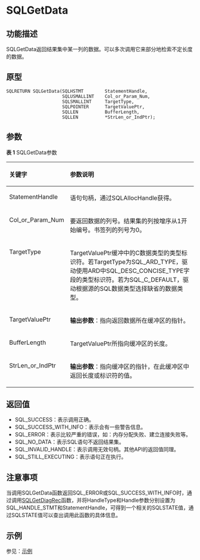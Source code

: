 # SQLGetData<a name="ZH-CN_TOPIC_0242371453"></a>

## 功能描述<a name="zh-cn_topic_0238272899_zh-cn_topic_0237120429_zh-cn_topic_0059778461_s4c79ae112a6f415a9fed38561c46eebc"></a>

SQLGetData返回结果集中某一列的数据。可以多次调用它来部分地检索不定长度的数据。

## 原型<a name="zh-cn_topic_0238272899_zh-cn_topic_0237120429_zh-cn_topic_0059778461_s44941944b9a4473f82bcf2a103906e25"></a>

```
SQLRETURN SQLGetData(SQLHSTMT        StatementHandle,
                     SQLUSMALLINT    Col_or_Param_Num,
                     SQLSMALLINT     TargetType,
                     SQLPOINTER      TargetValuePtr,
                     SQLLEN          BufferLength,
                     SQLLEN          *StrLen_or_IndPtr);
```

## 参数<a name="zh-cn_topic_0238272899_zh-cn_topic_0237120429_zh-cn_topic_0059778461_s6034c283c1954e118e141f899e1e1e3c"></a>

**表 1**  SQLGetData参数

<a name="zh-cn_topic_0238272899_zh-cn_topic_0237120429_zh-cn_topic_0059778461_t08910fa922fb482eb98845919c52785a"></a>
<table><thead align="left"><tr id="zh-cn_topic_0238272899_zh-cn_topic_0237120429_zh-cn_topic_0059778461_r2508a683ee7f42e2bd834ea3257ac342"><th class="cellrowborder" valign="top" width="26.040000000000003%" id="mcps1.2.3.1.1"><p id="zh-cn_topic_0238272899_zh-cn_topic_0237120429_zh-cn_topic_0059778461_a5a104b2657f046969ed5569992b0c911"><a name="zh-cn_topic_0238272899_zh-cn_topic_0237120429_zh-cn_topic_0059778461_a5a104b2657f046969ed5569992b0c911"></a><a name="zh-cn_topic_0238272899_zh-cn_topic_0237120429_zh-cn_topic_0059778461_a5a104b2657f046969ed5569992b0c911"></a><strong id="zh-cn_topic_0238272899_zh-cn_topic_0237120429_zh-cn_topic_0059778461_a3f9a72ce57fb40a6827c4ea699ae2ba8"><a name="zh-cn_topic_0238272899_zh-cn_topic_0237120429_zh-cn_topic_0059778461_a3f9a72ce57fb40a6827c4ea699ae2ba8"></a><a name="zh-cn_topic_0238272899_zh-cn_topic_0237120429_zh-cn_topic_0059778461_a3f9a72ce57fb40a6827c4ea699ae2ba8"></a>关键字</strong></p>
</th>
<th class="cellrowborder" valign="top" width="73.96000000000001%" id="mcps1.2.3.1.2"><p id="zh-cn_topic_0238272899_zh-cn_topic_0237120429_zh-cn_topic_0059778461_ae3c86bea30f44b6e9769831d56221748"><a name="zh-cn_topic_0238272899_zh-cn_topic_0237120429_zh-cn_topic_0059778461_ae3c86bea30f44b6e9769831d56221748"></a><a name="zh-cn_topic_0238272899_zh-cn_topic_0237120429_zh-cn_topic_0059778461_ae3c86bea30f44b6e9769831d56221748"></a><strong id="zh-cn_topic_0238272899_zh-cn_topic_0237120429_zh-cn_topic_0059778461_a1e6fdd37c7754fb1a035e9af237e941c"><a name="zh-cn_topic_0238272899_zh-cn_topic_0237120429_zh-cn_topic_0059778461_a1e6fdd37c7754fb1a035e9af237e941c"></a><a name="zh-cn_topic_0238272899_zh-cn_topic_0237120429_zh-cn_topic_0059778461_a1e6fdd37c7754fb1a035e9af237e941c"></a>参数说明</strong></p>
</th>
</tr>
</thead>
<tbody><tr id="zh-cn_topic_0238272899_zh-cn_topic_0237120429_zh-cn_topic_0059778461_r0d368665814c4b238ddb32a049d82a0d"><td class="cellrowborder" valign="top" width="26.040000000000003%" headers="mcps1.2.3.1.1 "><p id="zh-cn_topic_0238272899_zh-cn_topic_0237120429_zh-cn_topic_0059778461_a880530243d4e498fb6b76bd77a3093ce"><a name="zh-cn_topic_0238272899_zh-cn_topic_0237120429_zh-cn_topic_0059778461_a880530243d4e498fb6b76bd77a3093ce"></a><a name="zh-cn_topic_0238272899_zh-cn_topic_0237120429_zh-cn_topic_0059778461_a880530243d4e498fb6b76bd77a3093ce"></a>StatementHandle</p>
</td>
<td class="cellrowborder" valign="top" width="73.96000000000001%" headers="mcps1.2.3.1.2 "><p id="zh-cn_topic_0238272899_zh-cn_topic_0237120429_zh-cn_topic_0059778461_a20e5de3767184b4c8f663421d6a024d0"><a name="zh-cn_topic_0238272899_zh-cn_topic_0237120429_zh-cn_topic_0059778461_a20e5de3767184b4c8f663421d6a024d0"></a><a name="zh-cn_topic_0238272899_zh-cn_topic_0237120429_zh-cn_topic_0059778461_a20e5de3767184b4c8f663421d6a024d0"></a>语句句柄，通过SQLAllocHandle获得。</p>
</td>
</tr>
<tr id="zh-cn_topic_0238272899_zh-cn_topic_0237120429_zh-cn_topic_0059778461_rfe14a18985d9482b895a507a0f951600"><td class="cellrowborder" valign="top" width="26.040000000000003%" headers="mcps1.2.3.1.1 "><p id="zh-cn_topic_0238272899_zh-cn_topic_0237120429_zh-cn_topic_0059778461_ab3db05e49dc94c47af5e94bc33d3687b"><a name="zh-cn_topic_0238272899_zh-cn_topic_0237120429_zh-cn_topic_0059778461_ab3db05e49dc94c47af5e94bc33d3687b"></a><a name="zh-cn_topic_0238272899_zh-cn_topic_0237120429_zh-cn_topic_0059778461_ab3db05e49dc94c47af5e94bc33d3687b"></a>Col_or_Param_Num</p>
</td>
<td class="cellrowborder" valign="top" width="73.96000000000001%" headers="mcps1.2.3.1.2 "><p id="zh-cn_topic_0238272899_zh-cn_topic_0237120429_zh-cn_topic_0059778461_af40a50cb91c4404b854dccc0c604c9b3"><a name="zh-cn_topic_0238272899_zh-cn_topic_0237120429_zh-cn_topic_0059778461_af40a50cb91c4404b854dccc0c604c9b3"></a><a name="zh-cn_topic_0238272899_zh-cn_topic_0237120429_zh-cn_topic_0059778461_af40a50cb91c4404b854dccc0c604c9b3"></a>要返回数据的列号。结果集的列按增序从1开始编号。书签列的列号为0。</p>
</td>
</tr>
<tr id="zh-cn_topic_0238272899_zh-cn_topic_0237120429_zh-cn_topic_0059778461_r23c8324e42b340e8b37a24a27cca9c95"><td class="cellrowborder" valign="top" width="26.040000000000003%" headers="mcps1.2.3.1.1 "><p id="zh-cn_topic_0238272899_zh-cn_topic_0237120429_zh-cn_topic_0059778461_a903c3136e8e9429d8e9539b4845b7213"><a name="zh-cn_topic_0238272899_zh-cn_topic_0237120429_zh-cn_topic_0059778461_a903c3136e8e9429d8e9539b4845b7213"></a><a name="zh-cn_topic_0238272899_zh-cn_topic_0237120429_zh-cn_topic_0059778461_a903c3136e8e9429d8e9539b4845b7213"></a>TargetType</p>
</td>
<td class="cellrowborder" valign="top" width="73.96000000000001%" headers="mcps1.2.3.1.2 "><p id="zh-cn_topic_0238272899_zh-cn_topic_0237120429_zh-cn_topic_0059778461_adcda8574a802420ea929deafa9a6141c"><a name="zh-cn_topic_0238272899_zh-cn_topic_0237120429_zh-cn_topic_0059778461_adcda8574a802420ea929deafa9a6141c"></a><a name="zh-cn_topic_0238272899_zh-cn_topic_0237120429_zh-cn_topic_0059778461_adcda8574a802420ea929deafa9a6141c"></a>TargetValuePtr缓冲中的C数据类型的类型标识符。若TargetType为SQL_ARD_TYPE，驱动使用ARD中SQL_DESC_CONCISE_TYPE字段的类型标识符。若为SQL_C_DEFAULT，驱动根据源的SQL数据类型选择缺省的数据类型。</p>
</td>
</tr>
<tr id="zh-cn_topic_0238272899_zh-cn_topic_0237120429_zh-cn_topic_0059778461_r372fa74235c64468a6983897427799dd"><td class="cellrowborder" valign="top" width="26.040000000000003%" headers="mcps1.2.3.1.1 "><p id="zh-cn_topic_0238272899_zh-cn_topic_0237120429_zh-cn_topic_0059778461_ae4ae78a65c8141d1bfd385c483d28dc8"><a name="zh-cn_topic_0238272899_zh-cn_topic_0237120429_zh-cn_topic_0059778461_ae4ae78a65c8141d1bfd385c483d28dc8"></a><a name="zh-cn_topic_0238272899_zh-cn_topic_0237120429_zh-cn_topic_0059778461_ae4ae78a65c8141d1bfd385c483d28dc8"></a>TargetValuePtr</p>
</td>
<td class="cellrowborder" valign="top" width="73.96000000000001%" headers="mcps1.2.3.1.2 "><p id="zh-cn_topic_0238272899_zh-cn_topic_0237120429_zh-cn_topic_0059778461_a833d8f5bcf634f64850d34eafe8a61ed"><a name="zh-cn_topic_0238272899_zh-cn_topic_0237120429_zh-cn_topic_0059778461_a833d8f5bcf634f64850d34eafe8a61ed"></a><a name="zh-cn_topic_0238272899_zh-cn_topic_0237120429_zh-cn_topic_0059778461_a833d8f5bcf634f64850d34eafe8a61ed"></a><strong id="zh-cn_topic_0238272899_zh-cn_topic_0237120429_zh-cn_topic_0059778461_a6d910f8795dd4db990901b288c0ab9e1"><a name="zh-cn_topic_0238272899_zh-cn_topic_0237120429_zh-cn_topic_0059778461_a6d910f8795dd4db990901b288c0ab9e1"></a><a name="zh-cn_topic_0238272899_zh-cn_topic_0237120429_zh-cn_topic_0059778461_a6d910f8795dd4db990901b288c0ab9e1"></a>输出参数</strong>：指向返回数据所在缓冲区的指针。</p>
</td>
</tr>
<tr id="zh-cn_topic_0238272899_zh-cn_topic_0237120429_zh-cn_topic_0059778461_r02cc41e13770477a8f264baa588d824d"><td class="cellrowborder" valign="top" width="26.040000000000003%" headers="mcps1.2.3.1.1 "><p id="zh-cn_topic_0238272899_zh-cn_topic_0237120429_zh-cn_topic_0059778461_aa2cdd32624f44a099427e2dc8ad515e7"><a name="zh-cn_topic_0238272899_zh-cn_topic_0237120429_zh-cn_topic_0059778461_aa2cdd32624f44a099427e2dc8ad515e7"></a><a name="zh-cn_topic_0238272899_zh-cn_topic_0237120429_zh-cn_topic_0059778461_aa2cdd32624f44a099427e2dc8ad515e7"></a>BufferLength</p>
</td>
<td class="cellrowborder" valign="top" width="73.96000000000001%" headers="mcps1.2.3.1.2 "><p id="zh-cn_topic_0238272899_zh-cn_topic_0237120429_zh-cn_topic_0059778461_a6e075ecd6ab54022a4f257a7a417807a"><a name="zh-cn_topic_0238272899_zh-cn_topic_0237120429_zh-cn_topic_0059778461_a6e075ecd6ab54022a4f257a7a417807a"></a><a name="zh-cn_topic_0238272899_zh-cn_topic_0237120429_zh-cn_topic_0059778461_a6e075ecd6ab54022a4f257a7a417807a"></a>TargetValuePtr所指向缓冲区的长度。</p>
</td>
</tr>
<tr id="zh-cn_topic_0238272899_zh-cn_topic_0237120429_zh-cn_topic_0059778461_r1d1639046e684c6bbccc0a5eda96aad6"><td class="cellrowborder" valign="top" width="26.040000000000003%" headers="mcps1.2.3.1.1 "><p id="zh-cn_topic_0238272899_zh-cn_topic_0237120429_zh-cn_topic_0059778461_af21961aaeecb4635b19a06814d1451b4"><a name="zh-cn_topic_0238272899_zh-cn_topic_0237120429_zh-cn_topic_0059778461_af21961aaeecb4635b19a06814d1451b4"></a><a name="zh-cn_topic_0238272899_zh-cn_topic_0237120429_zh-cn_topic_0059778461_af21961aaeecb4635b19a06814d1451b4"></a>StrLen_or_IndPtr</p>
</td>
<td class="cellrowborder" valign="top" width="73.96000000000001%" headers="mcps1.2.3.1.2 "><p id="zh-cn_topic_0238272899_zh-cn_topic_0237120429_zh-cn_topic_0059778461_ab94e44beb6d448129a509b6cfc39fde1"><a name="zh-cn_topic_0238272899_zh-cn_topic_0237120429_zh-cn_topic_0059778461_ab94e44beb6d448129a509b6cfc39fde1"></a><a name="zh-cn_topic_0238272899_zh-cn_topic_0237120429_zh-cn_topic_0059778461_ab94e44beb6d448129a509b6cfc39fde1"></a><strong id="zh-cn_topic_0238272899_zh-cn_topic_0237120429_zh-cn_topic_0059778461_afdac6251fcf84e25be35b5fffc947a8e"><a name="zh-cn_topic_0238272899_zh-cn_topic_0237120429_zh-cn_topic_0059778461_afdac6251fcf84e25be35b5fffc947a8e"></a><a name="zh-cn_topic_0238272899_zh-cn_topic_0237120429_zh-cn_topic_0059778461_afdac6251fcf84e25be35b5fffc947a8e"></a>输出参数</strong>：指向缓冲区的指针，在此缓冲区中返回长度或标识符的值。</p>
</td>
</tr>
</tbody>
</table>

## 返回值<a name="zh-cn_topic_0238272899_zh-cn_topic_0237120429_zh-cn_topic_0059778461_saaafb13e1b624682bc1d09efa9d415d4"></a>

-   SQL\_SUCCESS：表示调用正确。
-   SQL\_SUCCESS\_WITH\_INFO：表示会有一些警告信息。
-   SQL\_ERROR：表示比较严重的错误，如：内存分配失败、建立连接失败等。
-   SQL\_NO\_DATA：表示SQL语句不返回结果集。
-   SQL\_INVALID\_HANDLE：表示调用无效句柄。其他API的返回值同理。
-   SQL\_STILL\_EXECUTING：表示语句正在执行。

## 注意事项<a name="zh-cn_topic_0238272899_zh-cn_topic_0237120429_zh-cn_topic_0059778461_s46dd381571fd497484a5e93a075e5643"></a>

当调用SQLGetData函数返回SQL\_ERROR或SQL\_SUCCESS\_WITH\_INFO时，通过调用[SQLGetDiagRec](SQLGetDiagRec.md)函数，并将HandleType和Handle参数分别设置为SQL\_HANDLE\_STMT和StatementHandle，可得到一个相关的SQLSTATE值，通过SQLSTATE值可以查出调用此函数的具体信息。

## 示例<a name="zh-cn_topic_0238272899_zh-cn_topic_0237120429_zh-cn_topic_0059778461_s69654c27e011474aa33ede59ff0961b8"></a>

参见：[示例](示例-2.md)

